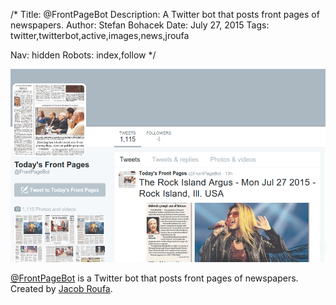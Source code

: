 /*
Title: @FrontPageBot
Description: A Twitter bot that posts front pages of newspapers.
Author: Stefan Bohacek
Date: July 27, 2015
Tags: twitter,twitterbot,active,images,news,jroufa

Nav: hidden
Robots: index,follow
*/

[![](/content/bots/twitterbots/images/FrontPageBot.png)](https://twitter.com/FrontPageBot)

[@FrontPageBot](https://twitter.com/FrontPageBot) is a Twitter bot that posts front pages of newspapers. Created by [Jacob Roufa](https://twitter.com/jroufa).